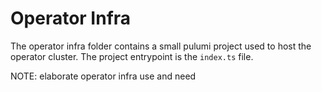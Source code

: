 # Operator Infra

The operator infra folder contains a small pulumi project used to host the operator cluster.
The project entrypoint is the `index.ts` file.

NOTE: elaborate operator infra use and need